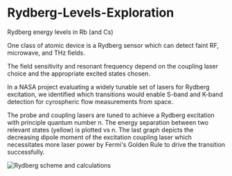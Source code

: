 # Rydberg-Levels-Exploration
Rydberg energy levels in Rb (and Cs)

One class of atomic device is a Rydberg sensor
which can detect faint RF, microwave, and THz fields. 

The field sensitivity and resonant frequency depend on the coupling laser
choice and the appropriate excited states chosen.

In a NASA project evaluating a widely tunable set of lasers
for Rydberg excitation, we identified which transitions would enable
S-band and K-band detection for cyrospheric flow measurements from space.

The probe and coupling lasers are tuned to achieve a Rydberg excitation with
principle quantum number n. The energy separation between two relevant states (yellow)
is plotted vs n. The last graph depicts the decreasing dipole moment of 
the excitation coupling laser which necessitates more laser power
by Fermi's Golden Rule to drive the transition successfully.

![Rydberg scheme and calculations](https://user-images.githubusercontent.com/30641156/226087635-62df3ce5-6a1e-4c4a-9af7-c24e501d0820.png)
